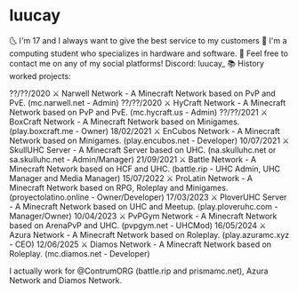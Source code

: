 # luucay

🌜 I'm 17 and I always want to give the best service to my customers
🏦 I'm a computing student who specializes in hardware and software.
💬 Feel free to contact me on any of my social platforms!
Discord: luucay_
📚 History worked projects:

??/??/2020 ⚔ Narwell Network - A Minecraft Network based on PvP and PvE. (mc.narwell.net - Admin)
??/??/2020 ⚔ HyCraft Network - A Minecraft Network based on PvP and PvE. (mc.hycraft.us - Admin)
??/??/2021 ⚔ BoxCraft Network - A Minecraft Network based on Minigames. (play.boxcraft.me - Owner)
18/02/2021 ⚔ EnCubos Network - A Minecraft Network based on Minigames. (play.encubos.net - Developer)
10/07/2021 ⚔ SkullUHC Server - A Minecraft Server based on UHC. (na.skulluhc.net or sa.skulluhc.net - Admin/Manager)
21/09/2021 ⚔ Battle Network - A Minecraft Network based on HCF and UHC. (battle.rip - UHC Admin, UHC Manager and Media Manager)
15/07/2022 ⚔ ProLatin Network - A Minecraft Network based on RPG, Roleplay and Minigames. (proyectolatino.online - Owner/Developer)
17/03/2023 ⚔ PloverUHC Server - A Minecraft Network based on UHC and Meetup. (play.ploveruhc.com - Manager/Owner)
10/04/2023 ⚔ PvPGym Network - A Minecraft Network based on ArenaPvP and UHC. (pvpgym.net - UHCMod)
16/05/2024 ⚔ Azura Network - A Minecraft Network based on Roleplay. (play.azuramc.xyz - CEO)
12/06/2025 ⚔ Diamos Network - A Minecraft Network based on Roleplay. (mc.diamos.net - Developer)

I actually work for @ContrumORG (battle.rip and prismamc.net), Azura Network and Diamos Network. 
